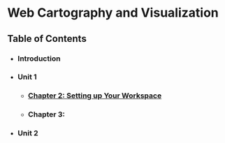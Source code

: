 # Web Cartography and Visualization

## Table of Contents

- ### Introduction
- ### Unit 1
    - ### [Chapter 2: Setting up Your Workspace](/Chapter12)
    - ### Chapter 3:
- ### Unit 2